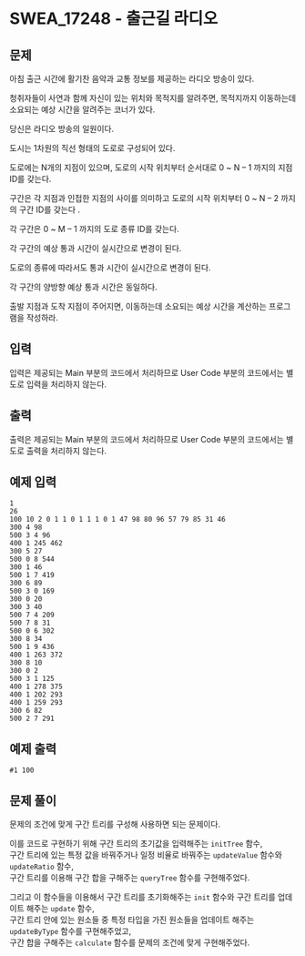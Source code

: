 # SWEA_17248 - 출근길 라디오

## 문제

아침 출근 시간에 활기찬 음악과 교통 정보를 제공하는 라디오 방송이 있다.

청취자들이 사연과 함께 자신이 있는 위치와 목적지를 알려주면, 목적지까지 이동하는데 소요되는 예상 시간을 알려주는 코너가 있다.

당신은 라디오 방송의 일원이다.

도시는 1차원의 직선 형태의 도로로 구성되어 있다.

도로에는 N개의 지점이 있으며, 도로의 시작 위치부터 순서대로 0 ~ N – 1 까지의 지점 ID를 갖는다.

구간은 각 지점과 인접한 지점의 사이를 의미하고 도로의 시작 위치부터 0 ~ N – 2 까지의 구간 ID를 갖는다 .

각 구간은 0 ~ M – 1 까지의 도로 종류 ID를 갖는다.

각 구간의 예상 통과 시간이 실시간으로 변경이 된다.

도로의 종류에 따라서도 통과 시간이 실시간으로 변경이 된다.

각 구간의 양방향 예상 통과 시간은 동일하다.

출발 지점과 도착 지점이 주어지면, 이동하는데 소요되는 예상 시간을 계산하는 프로그램을 작성하라.

## 입력

입력은 제공되는 Main 부분의 코드에서 처리하므로 User Code 부분의 코드에서는 별도로 입력을 처리하지 않는다.

## 출력

출력은 제공되는 Main 부분의 코드에서 처리하므로 User Code 부분의 코드에서는 별도로 출력을 처리하지 않는다.

## 예제 입력

```
1
26
100 10 2 0 1 1 0 1 1 1 0 1 47 98 80 96 57 79 85 31 46
300 4 98
500 3 4 96
400 1 245 462
300 5 27
500 0 8 544
300 1 46
500 1 7 419
300 6 89
500 3 0 169
300 0 20
300 3 40
500 7 4 209
500 7 8 31
500 0 6 302
300 8 34
500 1 9 436
400 1 263 372
300 8 10
300 0 2
500 3 1 125
400 1 278 375
400 1 202 293
400 1 259 293
300 6 82
500 2 7 291
```

## 예제 출력

```
#1 100
```

## 문제 풀이

문제의 조건에 맞게 구간 트리를 구성해 사용하면 되는 문제이다.

이를 코드로 구현하기 위해 구간 트리의 초기값을 입력해주는 `initTree` 함수,  
구간 트리에 있는 특정 값을 바꿔주거나 일정 비율로 바꿔주는 `updateValue` 함수와 `updateRatio` 함수,  
구간 트리를 이용해 구간 합을 구해주는 `queryTree` 함수를 구현해주었다.

그리고 이 함수들을 이용해서 구간 트리를 초기화해주는 `init` 함수와 구간 트리를 업데이트 해주는 `update` 함수,  
구간 트리 안에 있는 원소들 중 특정 타입을 가진 원소들을 업데이트 해주는 `updateByType` 함수를 구현해주었고,  
구간 합을 구해주는 `calculate` 함수를 문제의 조건에 맞게 구현해주었다.
